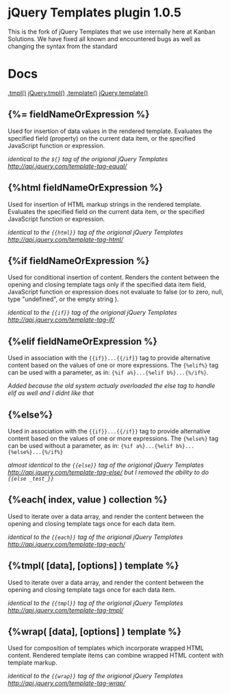jQuery Templates plugin 1.0.5
====
This is the fork of jQuery Templates that we use internally here at Kanban Solutions. We have fixed all known and encountered bugs as well as changing the syntax from the standard

Docs
====

[.tmpl()](http://api.jquery.com/tmpl/)
[jQuery.tmpl()](http://api.jquery.com/jquery.tmpl/)
[.template()](http://api.jquery.com/template/)
[jQuery.template()](http://api.jquery.com/jQuery.template/)

{%= fieldNameOrExpression %}
----
Used for insertion of data values in the rendered template. Evaluates the specified field (property) on the current data item, or the specified JavaScript function or expression.

_identical to the `${}` tag of the origional jQuery Templates http://api.jquery.com/template-tag-equal/_

{%html fieldNameOrExpression %}
----
Used for insertion of HTML markup strings in the rendered template. Evaluates the specified field on the current data item, or the specified JavaScript function or expression.

_identical to the `{{html}}` tag of the origional jQuery Templates http://api.jquery.com/template-tag-html/_

{%if fieldNameOrExpression %}
----
Used for conditional insertion of content. Renders the content between the opening and closing template tags only if the specified data item field, JavaScript function or expression does not evaluate to false (or to zero, null, type "undefined", or the empty string ).

_identical to the `{{if}}` tag of the origional jQuery Templates http://api.jquery.com/template-tag-if/_

{%elif fieldNameOrExpression %}
----
Used in association with the `{{if}}...{{/if}}` tag to provide alternative content based on the values of one or more expressions. The `{%elif%}` tag can be used with a parameter, as in: `{%if a%}...{%elif b%}...{%/if%}`.

_Added because the old system actualy overloaded the else tag to handle elif as well and I didnt like that_

{%else%}
----
Used in association with the `{{if}}...{{/if}}` tag to provide alternative content based on the values of one or more expressions. The `{%else%}` tag can be used without a parameter, as in: `{%if a%}...{%elif b%}...{%else%}...{%/if%}`

_almost identical to the `{{else}}` tag of the origional jQuery Templates http://api.jquery.com/template-tag-else/ but I removed the ability to do `{{else _test_}}`_


{%each( index, value ) collection %}
----
Used to iterate over a data array, and render the content between the opening and closing template tags once for each data item.

_identical to the `{{each}}` tag of the origional jQuery Templates http://api.jquery.com/template-tag-each/_


{%tmpl( [data], [options] ) template %}
----
Used to iterate over a data array, and render the content between the opening and closing template tags once for each data item.

_identical to the `{{tmpl}}` tag of the origional jQuery Templates http://api.jquery.com/template-tag-tmpl/_


{%wrap( [data], [options] ) template %}
----
Used for composition of templates which incorporate wrapped HTML content. Rendered template items can combine wrapped HTML content with template markup.

_identical to the `{{wrap}}` tag of the origional jQuery Templates http://api.jquery.com/template-tag-wrap/_
